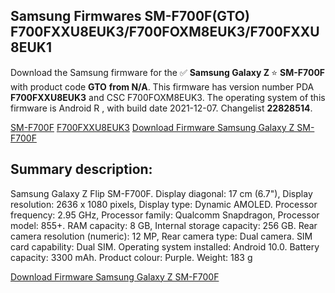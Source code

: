 <h2>Samsung Firmwares SM-F700F(GTO) F700FXXU8EUK3/F700FOXM8EUK3/F700FXXU8EUK1</h2>
Download the Samsung firmware for the ✅ <strong>Samsung Galaxy Z </strong> ⭐ <strong>SM-F700F</strong> with product code <strong>GTO</strong> <strong> from N/A</strong>. This firmware has version number PDA <strong>F700FXXU8EUK3</strong> and CSC F700FOXM8EUK3. The operating system of this firmware is Android R , with build date 2021-12-07. Changelist <strong>22828514</strong>.


[SM-F700F](https://samfirm.shop/samsung/model/SM-F700F)
[F700FXXU8EUK3](https://samfirm.shop/samsung/pda/F700FXXU8EUK3)
[Download Firmware Samsung Galaxy Z SM-F700F](https://samfirm.shop/samsung/firmware/481095)
<h2>Summary description:</h2>
<p>Samsung Galaxy Z Flip SM-F700F. Display diagonal: 17 cm (6.7"), Display resolution: 2636 x 1080 pixels, Display type: Dynamic AMOLED. Processor frequency: 2.95 GHz, Processor family: Qualcomm Snapdragon, Processor model: 855+. RAM capacity: 8 GB, Internal storage capacity: 256 GB. Rear camera resolution (numeric): 12 MP, Rear camera type: Dual camera. SIM card capability: Dual SIM. Operating system installed: Android 10.0. Battery capacity: 3300 mAh. Product colour: Purple. Weight: 183 g</p>


[Download Firmware Samsung Galaxy Z SM-F700F](https://samfirm.shop/samsung/firmware/481095)
